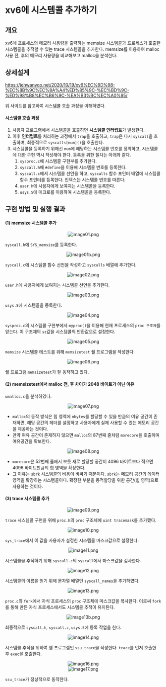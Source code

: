 xv6에 시스템콜 추가하기
===


## 개요
 xv6에 프로세스의 메모리 사용량을 출력하는 memsize 시스템콜과 프로세스가 호출한 시스템콜을 추적할 수 있는 trace 시스템콜을 추가한다. memsize를 이용하여 malloc 사용 전, 후의 메모리 사용량을 비교해보고 malloc을 분석한다.

## 상세설계

https://jehwanyoo.net/2020/10/19/xv6%EC%9D%98-%EC%8B%9C%EC%8A%A4%ED%85%9C-%EC%BD%9C-%ED%98%B8%EC%B6%9C-%EA%B3%BC%EC%A0%95/

위 사이트를 참고하여 시스템콜 호출 과정을 이해하였다.

#### 시스템콜 호출 과정

1. 사용자 프로그램에서 시스템콜을 호출하면 **시스템콜 인터럽트**가 발생한다. 
2. 이후 **인터럽트**를 처리하는 과정에서 `trap`을 호출하고, `trap`은 다시 `syscall`을 호출하며, 최종적으로 `syscalls[num]()`을 호출한다. 
3. 시스템콜을 등록하기 위해선 `num`에 해당하는 시스템콜 번호를 정의하고, 시스템콜에 대한 구현 역시 작성해야 한다.
 등록을 위한 절차는 아래와 같다.
    1. `sysproc.c`에 시스템콜 구현부를 추가한다.
    2. `syscall.h`에 `#define`을 이용해 시스템콜 번호를 등록한다.
    3. `syscall.c`에서 시스템콜 선언을 하고, `syscalls` 함수 포인터 배열에 시스템콜 함수 포인터를 등록한다. 인덱스는 시스템콜 번호를 따른다.
    4. `user.h`에 사용자에게 보여지는 시스템콜을 등록한다.
    5. `usys.S`에 매크로를 이용하여 시스템콜을 등록한다.

## 구현 방법 및 실행 결과
#### (1) memsize 시스템콜 추가

<center>
        <img src="https://github.com/simjeehoon/src_repository/blob/master/xv6-public/os-prj2/image01.png?raw=true" title="image01.png" alt="image01.png"></img><br/>

</center>

`syscall.h`에 `SYS_memsize`를 등록한다.

<center>
        <img src="https://github.com/simjeehoon/src_repository/blob/master/xv6-public/os-prj2/image01b.png?raw=true" title="image01b.png" alt="image01b.png"></img><br/>
</center>

`syscall.c`에 시스템콜 함수 선언을 작성하고 `syscalls` 배열에 추가한다.

<center>
        <img src="https://github.com/simjeehoon/src_repository/blob/master/xv6-public/os-prj2/image02.png?raw=true" title="image02.png" alt="image02.png"></img><br/>
</center>

`user.h`에 사용자에게 보여지는 시스템콜 선언을 추가한다.

<center>
        <img src="https://github.com/simjeehoon/src_repository/blob/master/xv6-public/os-prj2/image03.png?raw=true" title="image03.png" alt="image03.png"></img><br/>
</center>

`usys.S`에 시스템콜을 등록한다.

<center>
        <img src="https://github.com/simjeehoon/src_repository/blob/master/xv6-public/os-prj2/image04.png?raw=true" title="image04.png" alt="image04.png"></img><br/>
</center>

  `sysproc.c`의 시스템콜 구현부에서 `myproc()`을 이용해 현재 프로세스의 `proc 구조체`를 얻는다. 이 구조체의 `sz`값을 시스템콜의 반환값으로 설정한다.


<center>
        <img src="https://github.com/simjeehoon/src_repository/blob/master/xv6-public/os-prj2/image05.png?raw=true" title="image05.png" alt="image05.png"></img><br/>
</center>

 `memsize` 시스템콜 테스트를 위해 `memsizetest` 쉘 프로그램을 작성한다.

<center>
        <img src="https://github.com/simjeehoon/src_repository/blob/master/xv6-public/os-prj2/image06.png?raw=true" title="image06.png" alt="image06.png"></img><br/>
</center>

쉘 프로그램 `memsizetest`가 잘 동작하고 있다.

#### (2) memsizetest에서 malloc 전, 후 차이가 2048 바이트가 아닌 이유

  `umalloc.c`을 분석하였다.
<center>
        <img src="https://github.com/simjeehoon/src_repository/blob/master/xv6-public/os-prj2/image07.png?raw=true" title="image07.png" alt="image07.png"></img><br/>
</center>

 * `malloc`의 동작 방식은 힙 영역에 `nbytes`를 할당할 수 있을 만큼의 여유 공간이 존재하면, 해당 공간의 헤더를 설정하고 사용자에게 실제 사용할 수 있는 메모리 공간을 제공하는 것이다. 
 * 만약 여유 공간이 존재하지 않으면 `malloc`의 87번째 줄처럼 `morecore`을 호출하여 여유공간을 확보한다.

<center>
        <img src="https://github.com/simjeehoon/src_repository/blob/master/xv6-public/os-prj2/image08.png?raw=true" title="image08.png" alt="image08.png"></img><br/>
</center>

 * `morecore`은 52번째 줄에서 보듯 새로 할당할 공간이 4096 바이트보다 적으면 4096 바이트만큼의 힙 영역을 확장한다. 
 * 그 이유는 `sbrk` 시스템콜의 비용이 비싸기 때문이다. `sbrk`는 메모리 공간의 데이터영역을 확장하는 시스템콜이다. 확장한 부분을 동적할당을 위한 공간(힙 영역)으로 사용하는 것이다.

#### (3) trace 시스템콜 추가

<center>
        <img src="https://github.com/simjeehoon/src_repository/blob/master/xv6-public/os-prj2/image09.png?raw=true" title="image09.png" alt="image09.png"></img><br/>
</center>

 `trace` 시스템콜 구현을 위해 `proc.h`의 `proc` 구조체에 `uint tracemask`를 추가했다. 

<center>
        <img src="https://github.com/simjeehoon/src_repository/blob/master/xv6-public/os-prj2/image10.png?raw=true" title="image10.png" alt="image10.png"></img><br/>
</center>

 `sys_trace`에서 이 값을 사용자가 설정한 시스템콜 마스크값으로 설정한다.

<center>
        <img src="https://github.com/simjeehoon/src_repository/blob/master/xv6-public/os-prj2/image11.png?raw=true" title="image11.png" alt="image11.png"></img><br/>
</center>

 시스템콜을 추적하기 위해 `syscall.c`의 `syscall`에서 마스크값을 검사한다.

<center>
        <img src="https://github.com/simjeehoon/src_repository/blob/master/xv6-public/os-prj2/image12.png?raw=true" title="image12.png" alt="image12.png"></img><br/>
</center>

 시스템콜의 이름을 얻기 위해 문자열 배열인 `syscall_names`을 추가하였다.

<center>
        <img src="https://github.com/simjeehoon/src_repository/blob/master/xv6-public/os-prj2/image13.png?raw=true" title="image13.png" alt="image13.png"></img><br/>
</center>

 `proc.c`의 `fork`에서 자식 프로세스의 `proc` 구조체에 마스크값을 복사한다. 이로써 `fork`를 통해 만든 자식 프로세스에서도 시스템콜 추적이 유지된다.

<center>
        <img src="https://github.com/simjeehoon/src_repository/blob/master/xv6-public/os-prj2/image13b.png?raw=true" title="image13b.png" alt="image13b.png"></img><br/>
</center>

최종적으로 `syscall.h`, `syscall.c`, `usys.S`에 등록 작업을 한다.

<center>
        <img src="https://github.com/simjeehoon/src_repository/blob/master/xv6-public/os-prj2/image14.png?raw=true" title="image14.png" alt="image14.png"></img><br/>
</center>

시스템콜 추적을 위하여 쉘 프로그램인 `ssu_trace`을 작성한다. `trace`를 먼저 호출한 후 `exec`을 호출한다.

<center>
        <img src="https://github.com/simjeehoon/src_repository/blob/master/xv6-public/os-prj2/image16.png?raw=true" title="image16.png" alt="image16.png"></img><br/>
</center>

<center>
        <img src="https://github.com/simjeehoon/src_repository/blob/master/xv6-public/os-prj2/image17.png?raw=true" title="image17.png" alt="image17.png"></img><br/>
</center>

`ssu_trace`가 정상적으로 동작한다.
